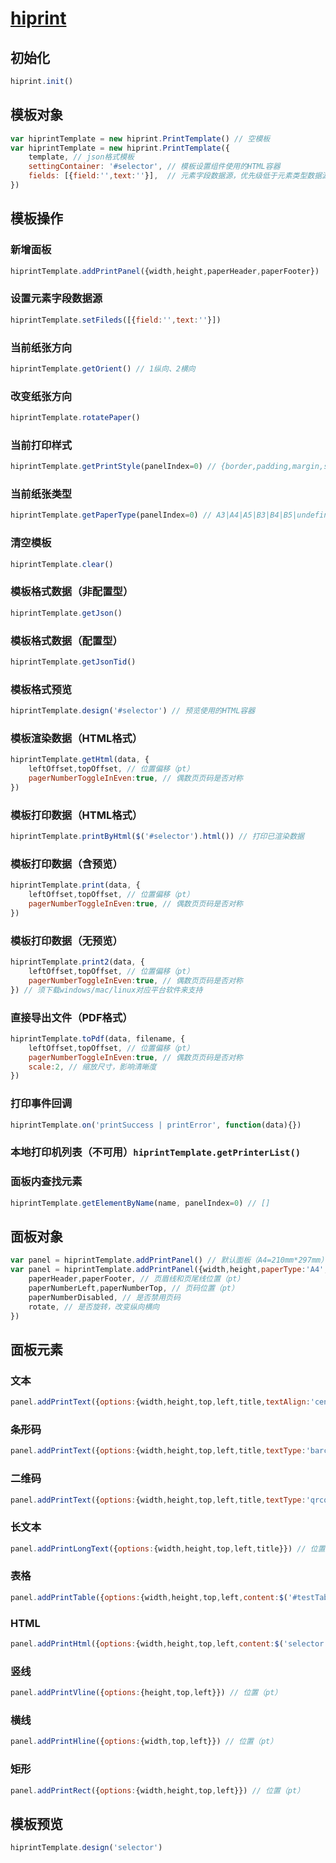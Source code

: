# [hiprint](http://hiprint.io/)

## 初始化

```js
hiprint.init()
```

## 模板对象

```js
var hiprintTemplate = new hiprint.PrintTemplate() // 空模板
var hiprintTemplate = new hiprint.PrintTemplate({
    template, // json格式模板
    settingContainer: '#selector', // 模板设置组件使用的HTML容器
    fields: [{field:'',text:''}],  // 元素字段数据源，优先级低于元素类型数据源，fields?下拉框:输入框
})
```

## 模板操作

### 新增面板

```js
hiprintTemplate.addPrintPanel({width,height,paperHeader,paperFooter})
```

### 设置元素字段数据源

```js
hiprintTemplate.setFileds([{field:'',text:''}])
```

### 当前纸张方向

```js
hiprintTemplate.getOrient() // 1纵向、2横向
```

### 改变纸张方向

```js
hiprintTemplate.rotatePaper()
```

### 当前打印样式

```js
hiprintTemplate.getPrintStyle(panelIndex=0) // {border,padding,margin,size}
```

### 当前纸张类型

```js
hiprintTemplate.getPaperType(panelIndex=0) // A3|A4|A5|B3|B4|B5|undefined
```

### 清空模板

```js
hiprintTemplate.clear()
```

### 模板格式数据（非配置型）

```js
hiprintTemplate.getJson()
```

### 模板格式数据（配置型）

```js
hiprintTemplate.getJsonTid()
```

### 模板格式预览

```js
hiprintTemplate.design('#selector') // 预览使用的HTML容器
```

### 模板渲染数据（HTML格式）

```js
hiprintTemplate.getHtml(data, {
    leftOffset,topOffset, // 位置偏移（pt）
    pagerNumberToggleInEven:true, // 偶数页页码是否对称
})
```

### 模板打印数据（HTML格式）

```js
hiprintTemplate.printByHtml($('#selector').html()) // 打印已渲染数据
```

### 模板打印数据（含预览）

```js
hiprintTemplate.print(data, {
    leftOffset,topOffset, // 位置偏移（pt）
    pagerNumberToggleInEven:true, // 偶数页页码是否对称
})
```

### 模板打印数据（无预览）

```js
hiprintTemplate.print2(data, {
    leftOffset,topOffset, // 位置偏移（pt）
    pagerNumberToggleInEven:true, // 偶数页页码是否对称
}) // 须下载windows/mac/linux对应平台软件来支持
```

### 直接导出文件（PDF格式）

```js
hiprintTemplate.toPdf(data, filename, {
    leftOffset,topOffset, // 位置偏移（pt）
    pagerNumberToggleInEven:true, // 偶数页页码是否对称
    scale:2, // 缩放尺寸，影响清晰度
})
```

### 打印事件回调

```js
hiprintTemplate.on('printSuccess | printError', function(data){})
```

### 本地打印机列表（不可用）`hiprintTemplate.getPrinterList()`

### 面板内查找元素

```js
hiprintTemplate.getElementByName(name, panelIndex=0) // []
```

## 面板对象

```js
var panel = hiprintTemplate.addPrintPanel() // 默认面板（A4=210mm*297mm）
var panel = hiprintTemplate.addPrintPanel({width,height,paperType:'A4',
    paperHeader,paperFooter, // 页眉线和页尾线位置（pt）
    paperNumberLeft,paperNumberTop, // 页码位置（pt）
    paperNumberDisabled, // 是否禁用页码
    rotate, // 是否旋转，改变纵向横向
})
```

## 面板元素

### 文本

```js
panel.addPrintText({options:{width,height,top,left,title,textAlign:'center'}}) // 位置（pt）
```

### 条形码

```js
panel.addPrintText({options:{width,height,top,left,title,textType:'barcode'}}) // 位置（pt）
```

### 二维码

```js
panel.addPrintText({options:{width,height,top,left,title,textType:'qrcode'}}) // 位置（pt）
```

### 长文本

```js
panel.addPrintLongText({options:{width,height,top,left,title}}) // 位置（pt）
```

### 表格

```js
panel.addPrintTable({options:{width,height,top,left,content:$('#testTable').html()}}) // 位置（pt）
```

### HTML

```js
panel.addPrintHtml({options:{width,height,top,left,content:$('selector').html()}}) // 位置（pt）
```

### 竖线

```js
panel.addPrintVline({options:{height,top,left}}) // 位置（pt）
```

### 横线

```js
panel.addPrintHline({options:{width,top,left}}) // 位置（pt）
```

### 矩形

```js
panel.addPrintRect({options:{width,height,top,left}}) // 位置（pt）
```

## 模板预览

```js
hiprintTemplate.design('selector')
```
